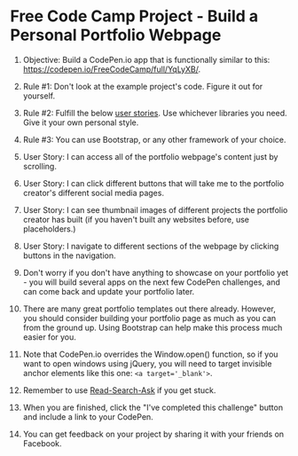 # Free Code Camp Project - Build a Personal Portfolio Webpage

1. Objective: Build a CodePen.io app that is functionally similar to this: https://codepen.io/FreeCodeCamp/full/YqLyXB/.

2. Rule #1: Don't look at the example project's code. Figure it out for yourself.

3. Rule #2: Fulfill the below [user stories](https://en.wikipedia.org/wiki/User_story). Use whichever libraries you need. Give it your own personal style.

4. Rule #3: You can use Bootstrap, or any other framework of your choice.

5. User Story: I can access all of the portfolio webpage's content just by scrolling.

6. User Story: I can click different buttons that will take me to the portfolio creator's different social media pages.

7. User Story: I can see thumbnail images of different projects the portfolio creator has built (if you haven't built any websites before, use placeholders.)

8. User Story: I navigate to different sections of the webpage by clicking buttons in the navigation.

9. Don't worry if you don't have anything to showcase on your portfolio yet - you will build several apps on the next few CodePen challenges, and can come back and update your portfolio later.

10. There are many great portfolio templates out there already. However, you should consider building your portfolio page as much as you can from the ground up. Using Bootstrap can help make this process much easier for you.

11. Note that CodePen.io overrides the Window.open() function, so if you want to open windows using jQuery, you will need to target invisible anchor elements like this one: `<a target='_blank'>`.

12. Remember to use [Read-Search-Ask](https://github.com/FreeCodeCamp/freecodecamp/wiki/FreeCodeCamp-Get-Help) if you get stuck.

13. When you are finished, click the "I've completed this challenge" button and include a link to your CodePen.

14. You can get feedback on your project by sharing it with your friends on Facebook.